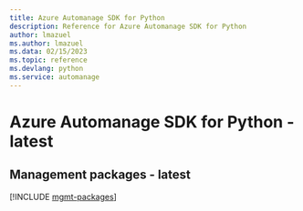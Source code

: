 ```yaml
---
title: Azure Automanage SDK for Python
description: Reference for Azure Automanage SDK for Python
author: lmazuel
ms.author: lmazuel
ms.data: 02/15/2023
ms.topic: reference
ms.devlang: python
ms.service: automanage
---
```

# Azure Automanage SDK for Python - latest

## Management packages - latest
[!INCLUDE [mgmt-packages](automanage-mgmt-index.md)]